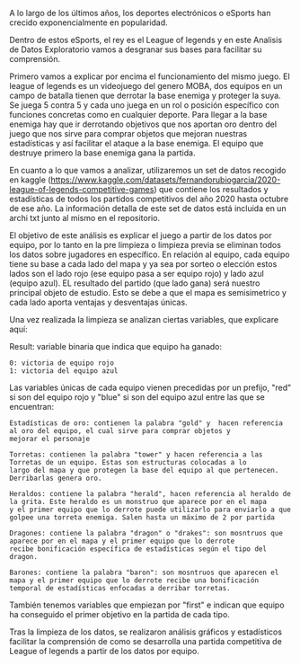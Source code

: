 A lo largo de los últimos años, los deportes electrónicos o eSports han crecido exponencialmente en popularidad. 

Dentro de estos eSports, el rey es el League of legends y en este Analisis de Datos Exploratorio vamos a desgranar sus bases
para facilitar su comprensión. 

Primero vamos a explicar por encima el funcionamiento del mismo juego. El league of legends es un videojuego del genero MOBA, 
dos equipos en un campo de batalla tienen que derrotar la base enemiga y proteger la suya. Se juega 5 contra 5 y cada uno juega 
en un rol o posición específico con funciones concretas como en cualquier deporte. Para llegar a la base enemiga hay que ir derrotando
objetivos que nos aportan oro dentro del juego que nos sirve para comprar objetos que mejoran nuestras estadísticas y así facilitar 
el ataque a la base enemiga. El equipo que destruye primero la base enemiga gana la partida.

En cuanto a lo que vamos a analizar, utilizaremos un set de datos recogido en kaggle (https://www.kaggle.com/datasets/fernandorubiogarcia/2020-league-of-legends-competitive-games)
que contiene los resultados y estadísticas de todos los partidos competitivos del año 2020 hasta octubre de ese año. La información
detalla de este set de datos está incluida en un archi txt junto al mismo en el repositorio. 

El objetivo de este análisis es explicar el juego a partir de los datos por equipo, por lo tanto en la pre limpieza o limpieza previa
se eliminan todos los datos sobre jugadores en específico. En relación al equipo, cada equipo tiene su base a cada lado del mapa y ya
sea por sorteo o elección estos lados son el lado rojo (ese equipo pasa a ser equipo rojo) y lado azul (equipo azul). EL resultado del 
partido (que lado gana) será nuestro principal objeto de estudio. Esto se debe a que el mapa es semisimetrico y cada lado aporta ventajas
y desventajas únicas. 

Una vez realizada la limpieza se analizan ciertas variables, que explicare aquí:

Result: variable binaria que indica que equipo ha ganado:

    0: victoria de equipo rojo
    1: victoria del equipo azul

Las variables únicas de cada equipo vienen precedidas por un prefijo, "red" si son del equipo rojo y "blue" si son del equipo azul
entre las que se encuentran:
    
    Estadísticas de oro: contienen la palabra "gold" y  hacen referencia al oro del equipo, el cual sirve para comprar objetos y 
    mejorar el personaje
    
    Torretas: contienen la palabra "tower" y hacen referencia a las Torretas de un equipo. Estas son estructuras colocadas a lo 
    largo del mapa y que protegen la base del equipo al que pertenecen. Derribarlas genera oro.

    Heraldos: contiene la palabra "herald", hacen referencia al heraldo de la grita. Este heraldo es un monstruo que aparece por en el mapa
    y el primer equipo que lo derrote puede utilizarlo para enviarlo a que golpee una torreta enemiga. Salen hasta un máximo de 2 por partida

    Dragones: contiene la palabra "dragon" o "drakes": son mosntruos que aparece por en el mapa y el primer equipo que lo derrote 
    recibe bonificación específica de estadísticas según el tipo del dragon. 

    Barones: contiene la palabra "baron": son mosntruos que aparecen el mapa y el primer equipo que lo derrote recibe una bonificación
    temporal de estadísticas enfocadas a derribar torretas. 

También tenemos variables que empiezan por "first" e indican que equipo ha conseguido el primer objetivo en la partida de cada tipo.

Tras la limpieza de los datos, se realizaron análisis gráficos y estadísticos facilitar la comprensión de como se desarrolla una 
partida competitiva de League of legends a partir de los datos por equipo.
